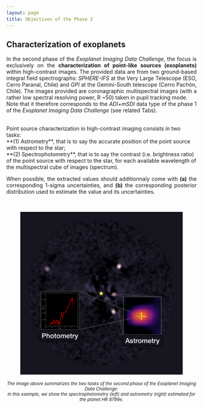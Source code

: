 ```yaml
---
layout: page
title: Objectives of the Phase 2
---
```



## Characterization of exoplanets
<p style='text-align: justify;'>In the second phase of the <em>Exoplanet Imaging Data Challenge</em>, the focus is exclusively on the <strong>characterization of point-like sources (exoplanets)</strong> within high-contrast images. The provided data are from two ground-based integral field spectrographs: <em>SPHERE-IFS</em> at the Very Large Telescope (ESO, Cerro Paranal, Chile) and <em>GPI</em> at the Gemini-South telescope (Cerro Pachón, Chile). 
The images provided are coronagraphic multispectral images (with a rather low spectral resolving power, R ~50) taken in pupil tracking mode.<br>
Note that it therefore corresponds to the <em>ADI+mSDI</em> data type of the phase 1 of the <em>Exoplanet Imaging Data Challenge</em> (see related Tabs).</p>

<br>
Point source characterization in high-contrast imaging consists in two tasks: <br>
**(1) Astrometry**, that is to say the accurate position of the point source with respect to the star;<br>
**(2) Spectrophotometry**, that is to say the contrast (i.e. brightness ratio) of the point source with respect to the star, for each available wavelength of the multispectral cube of images (spectrum).

<p style='text-align: justify;'> When possible, the extracted values should additionnaly come with <strong>(a)</strong> the corresponding 1-sigma uncertainties, and <strong>(b)</strong> the corresponding posterior distribution used to estimate the value and its uncertainties.</p>

<br>

<p align="center">
<img src="/img/Logo_EIDC2.png" alt="EIDC_Phase2" width="430" height="auto%">
</p>
<small><center><i>The image above summarizes the two tasks of the second phase of the <em>Exoplanet Imaging Data Challenge</em>: <br> in this example, we show the spectrophotometry (left) and astrometry (right) estimated for the planet HR 8799e.</i></center></small>
